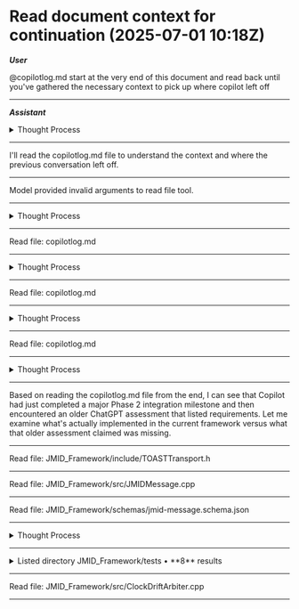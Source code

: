 <!-- Generated by SpecStory -->

# Read document context for continuation (2025-07-01 10:18Z)

_**User**_

@copilotlog.md start at the very end of this document and read back until you've gathered the necessary context to pick up where copilot left off

---

_**Assistant**_

<think><details><summary>Thought Process</summary>The user is asking me to read the copilotlog.md file from the end, going backwards to gather context and understand where copilot left off. This will help me understand the current state of the project and pick up the conversation from where it was left.

I should read the file to see what the last entries were and understand the context.</details></think>

---

I'll read the copilotlog.md file to understand the context and where the previous conversation left off.

---

Model provided invalid arguments to read file tool.

---

<think><details><summary>Thought Process</summary>I need to fix the parameters. Let me read the entire file properly.</details></think>

---

Read file: copilotlog.md

---

<think><details><summary>Thought Process</summary>The file is quite long (5585 lines) and I'm only seeing the first 200 lines. I need to read from the end backwards to gather the most recent context as requested by the user. Let me read the last portion of the file to see where copilot left off.</details></think>

---

Read file: copilotlog.md

---

<think><details><summary>Thought Process</summary>Let me read more lines near the end to see where the conversation actually left off.</details></think>

---

Read file: copilotlog.md

---

<think><details><summary>Thought Process</summary>Based on reading the end of the copilotlog.md file, I can see the context of where Copilot left off. It appears that:

1. A major integration milestone was recently completed - the Phase 2 integration of MIDILink with the JMID Framework
2. The project was successfully backed up to git with a milestone tag v0.5.0-phase2-integration-complete
3. The user then provided an older ChatGPT assessment that listed various requirements that "still need to be done"
4. Copilot was trying to analyze what's actually been implemented vs what the older assessment claimed was missing
5. The conversation ended with multiple "@agent Try Again" attempts where Copilot seems to have had trouble responding

The user is asking me to review that older ChatGPT assessment and determine if any of those requirements were overlooked and actually need to be implemented, or if they're already covered in the existing framework.

Let me examine the current state of the framework to understand what's actually implemented and compare it to the requirements listed in that assessment.</details></think>

---

Based on reading the copilotlog.md file from the end, I can see that Copilot had just completed a major Phase 2 integration milestone and then encountered an older ChatGPT assessment that listed requirements. Let me examine what's actually implemented in the current framework versus what that older assessment claimed was missing.

---

Read file: JMID_Framework/include/TOASTTransport.h

---

Read file: JMID_Framework/src/JMIDMessage.cpp

---

Read file: JMID_Framework/schemas/jmid-message.schema.json

---

<think><details><summary>Thought Process</summary>Now let me check what tests exist to understand the validation/testing state:</details></think>

---

<details>
            <summary>Listed directory JMID_Framework/tests • **8** results</summary>
        
| Name |
|-------|
| 📄 `CMakeLists_clock_test.txt` |
| 📄 `test_clock_drift_arbiter.cpp` |
| 📄 `CMakeLists.txt` |
| 📄 `test_phase12_performance.cpp` |
| 📄 `test_basic_messages.cpp` |
| 📄 `test_performance.cpp` |
| 📄 `test_round_trip.cpp` |
| 📄 `test_validation.cpp` |

</details>

---

Read file: JMID_Framework/src/ClockDriftArbiter.cpp

---

